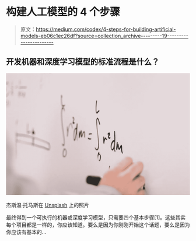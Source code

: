# 构建人工模型的 4 个步骤

> 原文：<https://medium.com/codex/4-steps-for-building-artificial-models-eb06c1ec26df?source=collection_archive---------19----------------------->

## 开发机器和深度学习模型的标准流程是什么？

![](img/f6c3205eeb0c3222da0a6c00e2347030.png)

杰斯温·托马斯在 [Unsplash](https://unsplash.com/s/photos/math?utm_source=unsplash&utm_medium=referral&utm_content=creditCopyText) 上的照片

最终得到一个可执行的机器或深度学习模型，只需要四个基本步骤[1]。这些其实每个项目都是一样的，你应该知道。要么是因为你刚刚开始这个话题，要么是因为你应该有基本的…